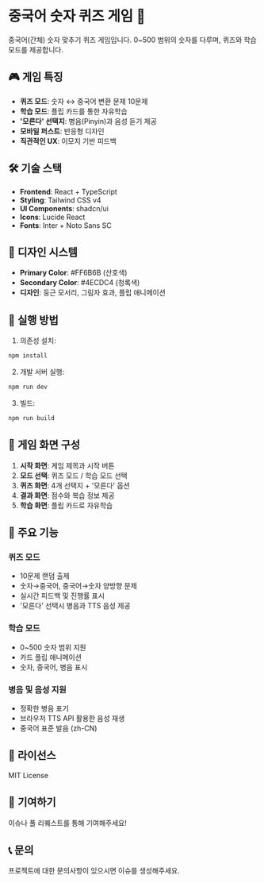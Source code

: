 # 중국어 숫자 퀴즈 게임 🧮

중국어(간체) 숫자 맞추기 퀴즈 게임입니다. 0~500 범위의 숫자를 다루며, 퀴즈와 학습 모드를 제공합니다.

## 🎮 게임 특징

- **퀴즈 모드**: 숫자 ↔ 중국어 변환 문제 10문제
- **학습 모드**: 플립 카드를 통한 자유학습
- **'모른다' 선택지**: 병음(Pinyin)과 음성 듣기 제공
- **모바일 퍼스트**: 반응형 디자인
- **직관적인 UX**: 이모지 기반 피드백

## 🛠️ 기술 스택

- **Frontend**: React + TypeScript
- **Styling**: Tailwind CSS v4
- **UI Components**: shadcn/ui
- **Icons**: Lucide React
- **Fonts**: Inter + Noto Sans SC

## 🎨 디자인 시스템

- **Primary Color**: #FF6B6B (산호색)
- **Secondary Color**: #4ECDC4 (청록색)
- **디자인**: 둥근 모서리, 그림자 효과, 플립 애니메이션

## 🚀 실행 방법

1. 의존성 설치:
```bash
npm install
```

2. 개발 서버 실행:
```bash
npm run dev
```

3. 빌드:
```bash
npm run build
```

## 📱 게임 화면 구성

1. **시작 화면**: 게임 제목과 시작 버튼
2. **모드 선택**: 퀴즈 모드 / 학습 모드 선택
3. **퀴즈 화면**: 4개 선택지 + '모른다' 옵션
4. **결과 화면**: 점수와 복습 정보 제공
5. **학습 화면**: 플립 카드로 자유학습

## 🎯 주요 기능

### 퀴즈 모드
- 10문제 랜덤 출제
- 숫자→중국어, 중국어→숫자 양방향 문제
- 실시간 피드백 및 진행률 표시
- '모른다' 선택시 병음과 TTS 음성 제공

### 학습 모드
- 0~500 숫자 범위 지원
- 카드 플립 애니메이션
- 숫자, 중국어, 병음 표시

### 병음 및 음성 지원
- 정확한 병음 표기
- 브라우저 TTS API 활용한 음성 재생
- 중국어 표준 발음 (zh-CN)

## 📄 라이선스

MIT License

## 🤝 기여하기

이슈나 풀 리퀘스트를 통해 기여해주세요!

## 📞 문의

프로젝트에 대한 문의사항이 있으시면 이슈를 생성해주세요.